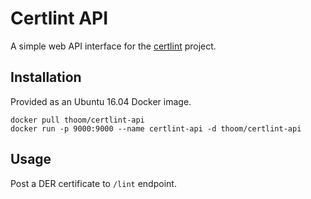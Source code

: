 Certlint API
============

A simple web API interface for the [certlint](https://github.com/awslabs/certlint.git) project.


Installation
------------

Provided as an Ubuntu 16.04 Docker image.

    docker pull thoom/certlint-api
    docker run -p 9000:9000 --name certlint-api -d thoom/certlint-api


Usage
-----

Post a DER certificate to `/lint` endpoint.
